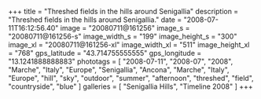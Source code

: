 +++
title = "Threshed fields in the hills around Senigallia"
description = "Threshed fields in the hills around Senigallia."
date = "2008-07-11T16:12:56.40"
image = "20080711@161256"
image_s = "20080711@161256-s"
image_width_s = "199"
image_height_s = "300"
image_xl = "20080711@161256-xl"
image_width_xl = "511"
image_height_xl = "768"
gps_latitude = "43.714755555555"
gps_longitude = "13.1241888888883"
phototags = [ "2008-07-11", "2008-07", "2008", "Marche", "Italy", "Europe", "Senigallia", "Ancona", "Marche", "Italy", "Europe", "hill", "sky", "outdoor", "summer", "afternoon", "threshed", "field", "countryside", "blue" ]
galleries = [ "Senigallia Hills", "Timeline 2008" ]
+++
